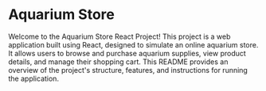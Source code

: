 # Aquarium Store

Welcome to the Aquarium Store React Project! This project is a web application built using React, designed to simulate an online aquarium store. It allows users to browse and purchase aquarium supplies, view product details, and manage their shopping cart. This README provides an overview of the project's structure, features, and instructions for running the application.